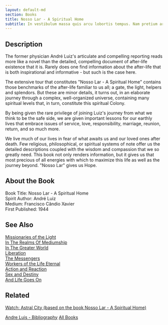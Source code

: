 ```yaml
---
layout: default-md
section: Books
title: Nosso Lar - A Spiritual Home
subtitle: In vestibulum massa quis arcu lobortis tempus. Nam pretium arcu in odio vulputate luctus.
---
```


## Description
The former physician André Luiz's articulate and compelling reporting reads more like a novel than the detailed, compelling document of after-life existence that it is.  Rarely does one find information about the after-life that is both inspirational and informative - but such is the case here.

The extensive tour that constitutes "Nosso Lar - A Spiritual Home" contains those benchmarks of the after-life familiar to us all; a gate, the light, helpers and splendors.  But these are minor details, it turns out, in  an elaborate journey through a complex, well-organized universe, containing many spiritual levels that, in turn, constitute this spiritual Colony.

By being given the rare privilege of joining Luiz's journey from what we think to be the safe side, we are given important lessons for our earthly lives that embrace issues of service, love, responsibility, marriage, reunion, return, and so much more.

We live much of our lives in fear of what awaits us and our loved ones after death.  Few religious, philosophical, or spiritual systems of note offer us the detailed descriptions coupled with the wisdom and compassion that we so greatly need.  This book not only renders information, but it gives us that most precious of all energies with which to maximize this life as well as the journey beyond.  "Nosso Lar" gives us Hope.


## About the Book
Book Title: Nosso Lar - A Spiritual Home  
Spirit Author: André Luiz  
Medium: Francisco Cândio Xavier   
First Published: 1944  

## See Also
[Missionaries of the Light](missionaries-of-the-light)  
[In The Realms Of Mediumship](in-the-realms-of-mediumship)  
[In The Greater World](in-the-greater-world)  
[Liberation](liberation)  
[The Messengers](the-messengers)  
[Workers of the Life Eternal](workers-of-the-life-eternal)  
[Action and Reaction](action-and-reaction)  
[Sex and Destiny](sex-and-destiny)  
[And Life Goes On](and-life-goes-on)  

## Related
[Watch: Astral City (based on the book Nosso Lar - A Spiritual Home)](/movies/astral-city)

<a href="/books/andre-luis" class="button">Andre Luis - Bibliography</a>
<a href="/books" class="button">All Books</a>
